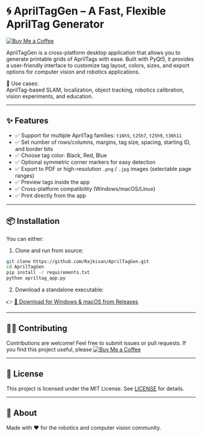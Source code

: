 # 🌀 AprilTagGen – A Fast, Flexible AprilTag Generator

[![Buy Me a Coffee](https://img.shields.io/badge/☕-Buy%20Me%20a%20Coffee-yellow?logo=buy-me-a-coffee&logoColor=black)](https://coff.ee/rajkisans)

AprilTagGen is a cross-platform desktop application that allows you to generate printable grids of AprilTags with ease. Built with PyQt5, it provides a user-friendly interface to customize tag layout, colors, sizes, and export options for computer vision and robotics applications.

🌟 Use cases:  
AprilTag-based SLAM, localization, object tracking, robotics calibration, vision experiments, and education.

---

## ✨ Features

- ✅ Support for multiple AprilTag families: `t16h5`, `t25h7`, `t25h9`, `t36h11`
- ✅ Set number of rows/columns, margins, tag size, spacing, starting ID, and border bits
- ✅ Choose tag color: Black, Red, Blue
- ✅ Optional symmetric corner markers for easy detection
- ✅ Export to PDF or high-resolution `.png` / `.jpg` images (selectable page ranges)
- ✅ Preview tags inside the app
- ✅ Cross-platform compatibility (Windows/macOS/Linux)
- ✅ Print directly from the app

---

## 📦 Installation

You can either:

1. Clone and run from source:

```bash
git clone https://github.com/Rajkisan/AprilTagGen.git
cd AprilTagGen
pip install -r requirements.txt
python apriltag_app.py
```

2. Download a standalone executable:

👉 [🔗 Download for Windows & macOS from Releases](https://github.com/Rajkisan/AprilTagGen/releases/tag/v1.0.1)

---

## 🧑‍💻 Contributing

Contributions are welcome! Feel free to submit issues or pull requests.
If you find this project useful, please [![Buy Me a Coffee](https://img.shields.io/badge/☕-Buy%20Me%20a%20Coffee-yellow?logo=buy-me-a-coffee&logoColor=black)](https://coff.ee/rajkisans)


---

## 📝 License

This project is licensed under the MIT License. See [LICENSE](LICENSE) for details.

---

## 🤖 About

Made with ❤️ for the robotics and computer vision community.
